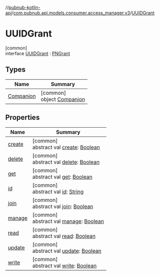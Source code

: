 //[pubnub-kotlin-api](../../../index.md)/[com.pubnub.api.models.consumer.access_manager.v3](../index.md)/[UUIDGrant](index.md)

# UUIDGrant

[common]\
interface [UUIDGrant](index.md) : [PNGrant](../-p-n-grant/index.md)

## Types

| Name | Summary |
|---|---|
| [Companion](-companion/index.md) | [common]<br>object [Companion](-companion/index.md) |

## Properties

| Name | Summary |
|---|---|
| [create](../-p-n-grant/create.md) | [common]<br>abstract val [create](../-p-n-grant/create.md): [Boolean](https://kotlinlang.org/api/latest/jvm/stdlib/kotlin-stdlib/kotlin/-boolean/index.html) |
| [delete](../-p-n-grant/delete.md) | [common]<br>abstract val [delete](../-p-n-grant/delete.md): [Boolean](https://kotlinlang.org/api/latest/jvm/stdlib/kotlin-stdlib/kotlin/-boolean/index.html) |
| [get](../-p-n-grant/get.md) | [common]<br>abstract val [get](../-p-n-grant/get.md): [Boolean](https://kotlinlang.org/api/latest/jvm/stdlib/kotlin-stdlib/kotlin/-boolean/index.html) |
| [id](../-p-n-grant/id.md) | [common]<br>abstract val [id](../-p-n-grant/id.md): [String](https://kotlinlang.org/api/latest/jvm/stdlib/kotlin-stdlib/kotlin/-string/index.html) |
| [join](../-p-n-grant/join.md) | [common]<br>abstract val [join](../-p-n-grant/join.md): [Boolean](https://kotlinlang.org/api/latest/jvm/stdlib/kotlin-stdlib/kotlin/-boolean/index.html) |
| [manage](../-p-n-grant/manage.md) | [common]<br>abstract val [manage](../-p-n-grant/manage.md): [Boolean](https://kotlinlang.org/api/latest/jvm/stdlib/kotlin-stdlib/kotlin/-boolean/index.html) |
| [read](../-p-n-grant/read.md) | [common]<br>abstract val [read](../-p-n-grant/read.md): [Boolean](https://kotlinlang.org/api/latest/jvm/stdlib/kotlin-stdlib/kotlin/-boolean/index.html) |
| [update](../-p-n-grant/update.md) | [common]<br>abstract val [update](../-p-n-grant/update.md): [Boolean](https://kotlinlang.org/api/latest/jvm/stdlib/kotlin-stdlib/kotlin/-boolean/index.html) |
| [write](../-p-n-grant/write.md) | [common]<br>abstract val [write](../-p-n-grant/write.md): [Boolean](https://kotlinlang.org/api/latest/jvm/stdlib/kotlin-stdlib/kotlin/-boolean/index.html) |
